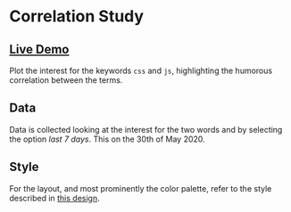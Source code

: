 # Correlation Study

## [Live Demo](https://codepen.io/borntofrappe/full/VwvodeX)

Plot the interest for the keywords `css` and `js`, highlighting the humorous correlation between the terms.

## Data

Data is collected looking at the interest for the two words and by selecting the option _last 7 days_. This on the 30th of May 2020.

## Style

For the layout, and most prominently the color palette, refer to the style described in [this design](https://dribbble.com/shots/11304797/attachments/2915107?mode=media).
